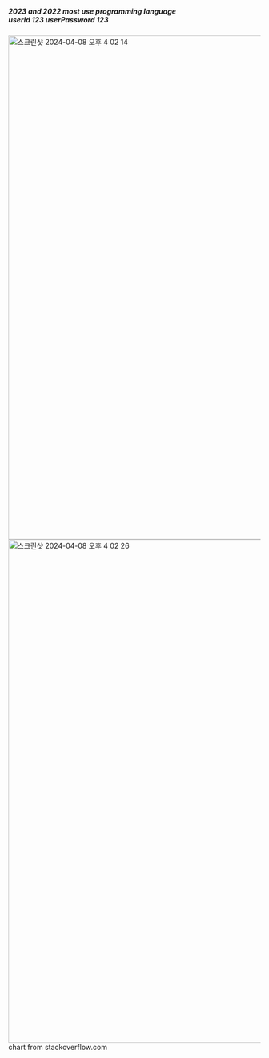 <h5>
  2023 and 2022 most use programming language <br>
  userId 123 userPassword 123
</h5>

<img width="1005" alt="스크린샷 2024-04-08 오후 4 02 14" src="https://github.com/hwan0309/Programming_Lan_Chart/assets/154872340/65c67e16-de77-4004-94a2-65410a5e1ed0">


<img width="1004" alt="스크린샷 2024-04-08 오후 4 02 26" src="https://github.com/hwan0309/Programming_Lan_Chart/assets/154872340/5c200891-e0fd-4bad-9e40-662d0a780fc3">
chart from stackoverflow.com
